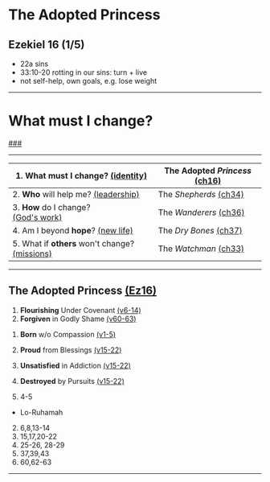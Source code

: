 <!-- .slide: <%= bg("unsplash-Jztmx9yqjBw-stars.jpg") %> id="title" -->
# The Adopted Princess
## Ezekiel 16 (1/5)

>>>
+ 22a sins
+ 33:10-20 rotting in our sins: turn + live
+ not self-help, own goals, e.g. lose weight

---
<!-- .slide: data-background="white" -->
# **What** must I change?

[###](#/outline "secret")

---

| 1. **What** must I change? [(identity)](# "ref") | The Adopted *Princess* [(ch16)](# "ref") |
| --- | --- |
| 2. **Who** will help me? [(leadership)](# "ref") | The *Shepherds* [(ch34)](# "ref") |
| 3. **How** do I change? <br>[(God's work)](# "ref") | The *Wanderers* [(ch36)](# "ref") |
| 4. Am I beyond **hope**? [(new life)](# "ref") | The *Dry Bones* [(ch37)](# "ref") |
| 5. What if **others** won't change? [(missions)](# "ref") | The *Watchman* [(ch33)](# "ref") |

---
<!-- .slide: <%= bg("unsplash-Jztmx9yqjBw-stars.jpg") %> id="outline" class="outline" -->
## The Adopted Princess [(Ez16)](# "ref")
1. **Flourishing** Under Covenant [(v6-14)](# "ref")
1. **Forgiven** in Godly Shame [(v60-63)](# "ref")


>>>
1. **Born** w/o Compassion [(v1-5)](# "ref")
1. **Proud** from Blessings [(v15-22)](# "ref")
1. **Unsatisfied** in Addiction [(v15-22)](# "ref")
1. **Destroyed** by Pursuits [(v15-22)](# "ref")

1. 4-5
  + Lo-Ruhamah
2. 6,8,13-14
3. 15,17,20-22
4. 25-26, 28-29
5. 37,39,43
6. 60,62-63

---
<!-- .slide: <%= bg("unsplash-Jztmx9yqjBw-stars.jpg") %> class="empty" -->
